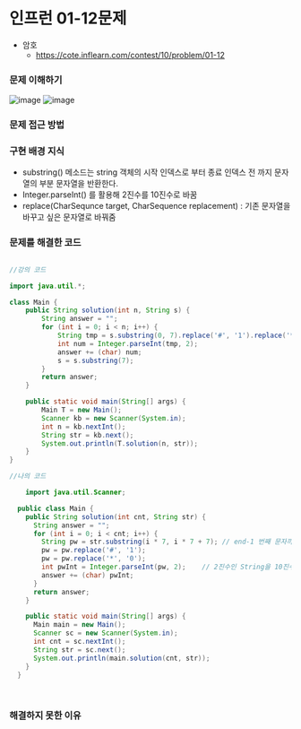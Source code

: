 # 인프런 01-12문제

- 암호
    - https://cote.inflearn.com/contest/10/problem/01-12

### 문제 이해하기
![image](https://user-images.githubusercontent.com/90403366/210247977-08fa3cbf-c6dc-4900-9255-48a5bc3771e0.png)
![image](https://user-images.githubusercontent.com/90403366/210248018-1dca30c2-dc25-4442-9f08-9d2ca56cf1bf.png)

### 문제 접근 방법

### 구현 배경 지식

- substring() 메소드는 string 객체의 시작 인덱스로 부터 종료 인덱스 전 까지 문자열의 부분 문자열을 반환한다.
- Integer.parseInt() 를 활용해 2진수를 10진수로 바꿈
- replace(CharSequnce target, CharSequence replacement) : 기존 문자열을 바꾸고 싶은 문자열로 바꿔줌

### 문제를 해결한 코드

```java

//강의 코드

import java.util.*;

class Main {
    public String solution(int n, String s) {
        String answer = "";
        for (int i = 0; i < n; i++) {
            String tmp = s.substring(0, 7).replace('#', '1').replace('*', '0');
            int num = Integer.parseInt(tmp, 2);
            answer += (char) num;
            s = s.substring(7);
        }
        return answer;
    }

    public static void main(String[] args) {
        Main T = new Main();
        Scanner kb = new Scanner(System.in);
        int n = kb.nextInt();
        String str = kb.next();
        System.out.println(T.solution(n, str));
    }
}

//나의 코드

    import java.util.Scanner;

  public class Main {
    public String solution(int cnt, String str) {
      String answer = "";
      for (int i = 0; i < cnt; i++) {
        String pw = str.substring(i * 7, i * 7 + 7); // end-1 번째 문자까지 출력한다
        pw = pw.replace('#', '1');
        pw = pw.replace('*', '0');
        int pwInt = Integer.parseInt(pw, 2);    // 2진수인 String을 10진수로 나타내준다
        answer += (char) pwInt;
      }
      return answer;
    }

    public static void main(String[] args) {
      Main main = new Main();
      Scanner sc = new Scanner(System.in);
      int cnt = sc.nextInt();
      String str = sc.next();
      System.out.println(main.solution(cnt, str));
    }
  }

  


```

### 해결하지 못한 이유
